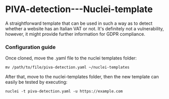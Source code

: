 # PIVA-detection---Nuclei-template
A straightforward template that can be used in such a way as to detect whether a website has an Italian VAT or not. It's definitely not a vulnerability, however, it might provide further information for GDPR compliance.

### Configuration guide

Once cloned, move the .yaml file to the nuclei templates folder:

```
mv /path/to/file/piva-detection.yaml ~/nuclei-templates
```
After that, move to the nuclei-templates folder, then the new template can easily be tested by executing:

```
nuclei -t piva-detection.yaml -u https://example.com
```


